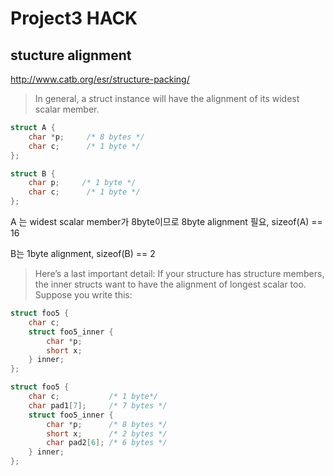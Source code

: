 # Project3 HACK

## stucture alignment

http://www.catb.org/esr/structure-packing/

> In general, a struct instance will have the alignment of its widest scalar member.



```c
struct A {
    char *p;     /* 8 bytes */
    char c;      /* 1 byte */
};

struct B {
    char p;     /* 1 byte */
    char c;      /* 1 byte */
};
```

A 는 widest scalar member가 8byte이므로 8byte alignment 필요, sizeof(A) == 16

B는 1byte alignment, sizeof(B) == 2



> Here’s a last important detail: If your structure has structure members, the inner structs want to have the alignment of longest scalar too. Suppose you write this:

```c
struct foo5 {
    char c;
    struct foo5_inner {
        char *p;
        short x;
    } inner;
};

struct foo5 {
    char c;           /* 1 byte*/
    char pad1[7];     /* 7 bytes */
    struct foo5_inner {
        char *p;      /* 8 bytes */
        short x;      /* 2 bytes */
        char pad2[6]; /* 6 bytes */
    } inner;
};
```

